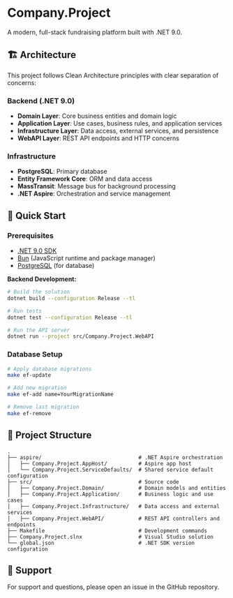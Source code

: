 # Company.Project

A modern, full-stack fundraising platform built with .NET 9.0.

## 🏗 Architecture

This project follows Clean Architecture principles with clear separation of concerns:

### Backend (.NET 9.0)

- **Domain Layer**: Core business entities and domain logic
- **Application Layer**: Use cases, business rules, and application services
- **Infrastructure Layer**: Data access, external services, and persistence
- **WebAPI Layer**: REST API endpoints and HTTP concerns

### Infrastructure

- **PostgreSQL**: Primary database
- **Entity Framework Core**: ORM and data access
- **MassTransit**: Message bus for background processing
- **.NET Aspire**: Orchestration and service management

## 🚀 Quick Start

### Prerequisites

- [.NET 9.0 SDK](https://dotnet.microsoft.com/download/dotnet/9.0)
- [Bun](https://bun.sh/) (JavaScript runtime and package manager)
- [PostgreSQL](https://www.postgresql.org/) (for database)

**Backend Development:**

```bash
# Build the solution
dotnet build --configuration Release --tl

# Run tests
dotnet test --configuration Release --tl

# Run the API server
dotnet run --project src/Company.Project.WebAPI
```

### Database Setup

```bash
# Apply database migrations
make ef-update

# Add new migration
make ef-add name=YourMigrationName

# Remove last migration
make ef-remove
```

## 📁 Project Structure

```
.
├── aspire/                               # .NET Aspire orchestration
│   ├── Company.Project.AppHost/          # Aspire app host
│   └── Company.Project.ServiceDefaults/  # Shared service default configuration
├── src/                                  # Source code
│   ├── Company.Project.Domain/           # Domain models and entities
│   ├── Company.Project.Application/      # Business logic and use cases
│   ├── Company.Project.Infrastructure/   # Data access and external services
│   ├── Company.Project.WebAPI/           # REST API controllers and endpoints
├── Makefile                              # Development commands
├── Company.Project.slnx                  # Visual Studio solution
└── global.json                           # .NET SDK version configuration
```

## 💬 Support

For support and questions, please open an issue in the GitHub repository.
